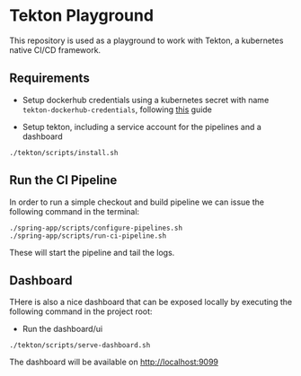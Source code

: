 # Tekton Playground

This repository is used as a playground to work with Tekton, a kubernetes native CI/CD framework.


## Requirements

- Setup dockerhub credentials using a kubernetes secret with name `tekton-dockerhub-credentials`, following [this](https://kubernetes.io/docs/tasks/configure-pod-container/pull-image-private-registry/#log-in-to-docker-hub) guide

- Setup tekton, including a service account for the pipelines and a dashboard
```shell
./tekton/scripts/install.sh
```

## Run the CI Pipeline

In order to run a simple checkout and build pipeline we can issue the following command in the terminal:

```shell
./spring-app/scripts/configure-pipelines.sh
./spring-app/scripts/run-ci-pipeline.sh
```

These will start the pipeline and tail the logs.

## Dashboard

THere is also a nice dashboard that can be exposed locally by executing the following command in the project root:

- Run the dashboard/ui
```shell
./tekton/scripts/serve-dashboard.sh
```

The dashboard will be available on [http://localhost:9099](http://localhost:9099)
